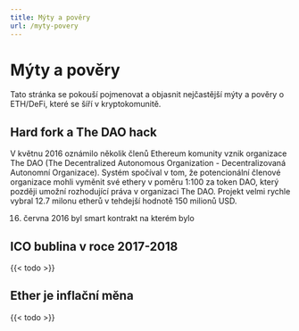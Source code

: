 ```yaml
---
title: Mýty a pověry
url: /myty-povery
---
```


# Mýty a pověry

Tato stránka se pokouší pojmenovat a objasnit nejčastější mýty a pověry o ETH/DeFi, které se šíří v kryptokomunitě.



## Hard fork a The DAO hack

V květnu 2016 oznámilo několik členů Ethereum komunity vznik organizace The DAO (The Decentralized Autonomous Organization - Decentralizovaná Autonomní Organizace). Systém spočíval v tom, že potencionální členové organizace mohli vyměnit své ethery v poměru 1:100 za token DAO, který později umožní rozhodující práva v organizaci The DAO. Projekt velmi rychle vybral 12.7 milonu etherů v tehdejší hodnotě 150 milionů USD.

16. června 2016 byl smart kontrakt na kterém bylo

## ICO bublina v roce 2017-2018

{{< todo >}}

## Ether je inflační měna

{{< todo >}}
